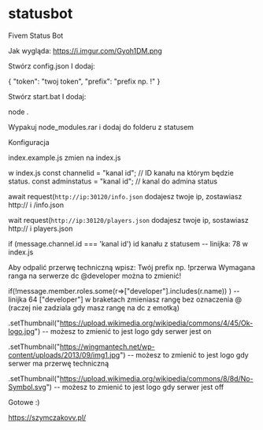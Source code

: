 # statusbot
Fivem Status Bot

Jak wygląda: https://i.imgur.com/Gyoh1DM.png

Stwórz config.json
I dodaj:

{
    "token": "twoj token",
    "prefix": "prefix np. !"
}

Stwórz start.bat
I dodaj:

node .


Wypakuj node_modules.rar
i dodaj do folderu z statusem



Konfiguracja

index.example.js zmien na index.js

w index.js
const channelid = "kanal id"; // ID kanału na którym będzie status.
const adminstatus = "kanal id"; // kanal do admina status

await request(`http://ip:30120/info.json` dodajesz twoje ip, zostawiasz http:// i /info.json

wait request(`http://ip:30120/players.json` dodajesz twoje ip, sostawiasz http:// i players.json

if (message.channel.id === 'kanal id') id kanału z statusem -- linijka: 78 w index.js


Aby odpalić przerwę techniczną wpisz: Twój prefix np. !przerwa
Wymagana ranga na serwerze dc @developer można to zmienić!

if(!message.member.roles.some(r=>["developer"].includes(r.name)) ) -- linijka 64 ["developer"] w braketach zmieniasz rangę bez oznaczenia @ (raczej nie zadziala gdy masz rangę na dc z emotką)

.setThumbnail("https://upload.wikimedia.org/wikipedia/commons/4/45/Ok-logo.jpg") -- możesz to zmienić to jest logo gdy serwer jest on

.setThumbnail("https://wingmantech.net/wp-content/uploads/2013/09/img1.jpg") -- możesz to zmienić to jest logo gdy serwer ma przerwę techniczną

.setThumbnail("https://upload.wikimedia.org/wikipedia/commons/8/8d/No-Symbol.svg") -- możesz to zmienić to jest logo gdy serwer jest off

Gotowe :)

https://szymczakovv.pl/

